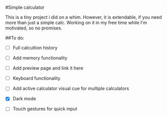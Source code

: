 #Simple calculator

This is a tiny project i did on a whim. However, it is extendable, if you need more than just a simple calc.
Working on it in my free time while I'm motivated, so no promises.

##To do:
- [ ] Full calcultion history
- [ ] Add memory functionality
- [ ] Add preview page and link it here
- [ ] Keyboard functionality
- [ ] Add active calculator visual cue for multiple calculators
- [x] Dark mode
- [ ] Touch gestures for quick input



